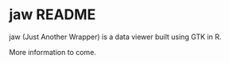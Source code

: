 # jaw README

jaw (Just Another Wrapper) is a data viewer built using GTK in R.

More information to come.
